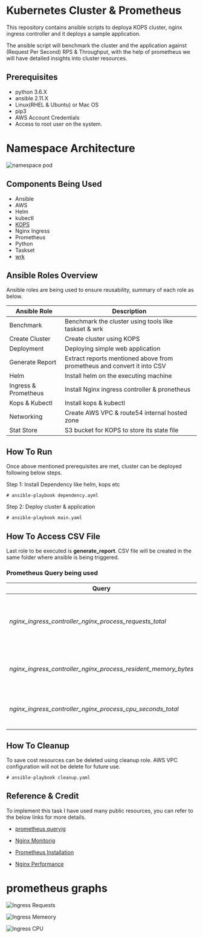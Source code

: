 # Kubernetes Cluster & Prometheus

This repository contains ansible scripts to deploya KOPS cluster, nginx ingress controller and it deploys a sample application. 

The ansible script will benchmark the cluster and the application against (Request Per Second) RPS & Throughput, with the help of prometheus we will have detailed insights into cluster resources. 


## Prerequisites

* python 3.6.X
* ansible 2.11.X
* Linux(RHEL & Ubuntu) or Mac OS
* pip3
* AWS Account Credentials
* Access to root user on the system. 

# Namespace Architecture

![namespace pod](/image/kops-ingress.png?raw=true "Title")

## Components Being Used

- Ansible
- AWS
- Helm
- kubectl
- [KOPS](https://kops.sigs.k8s.io/)
- Nginx Ingress
- Prometheus
- Python
- Taskset
- [wrk](https://github.com/wg/wrk)

## Ansible Roles Overview

Ansible roles are being used to ensure reusability, summary of each role as below.

|Ansible Role| Description|
|------------|------------|
|Benchmark| Benchmark the cluster using  tools like taskset & wrk|
|Create Cluster| Create cluster using KOPS|
|Deployment| Deploying simple web application|
|Generate Report| Extract reports mentioned above from prometheus and convert it into CSV|
|Helm| Install helm on the executing machine|
|Ingress & Prometheus |Install Nginx ingress controller & pronetheus |
|Kops & Kubectl|Install kops & kubectl |
|Networking| Create AWS VPC & route54 internal hosted zone|
|Stat Store| S3 bucket for KOPS to store its state file|



## How To Run

Once above mentioned prerequisites are met, cluster can be deployed following below steps.

Step 1: Install Dependency like helm, kops etc
```
# ansible-playbook dependency.ayml
```

Step 2: Deploy cluster & application
```
# ansible-playbook main.yaml
```

## How To Access CSV File

Last role to be executed is **generate_report**. CSV file will be created in the same folder where ansible is being triggered.

### Prometheus Query being used

|Query|Purpose|File Name|
|-----|-------|---------|
|*nginx_ingress_controller_nginx_process_requests_total*| Extract requests which is passing through ingress controller|**request.csv**|
|*nginx_ingress_controller_nginx_process_resident_memory_bytes*|Extract ingres controller memory usage|**memory.csv**|
|*nginx_ingress_controller_nginx_process_cpu_seconds_total*|Extract ingres controller CPU usage|**cpu.csv**|
  

## How To Cleanup

To save cost resources can be deleted using cleanup role. AWS VPC configuration will not be delete for future use.

```
# ansible-playbook cleanup.yaml 
```

## Reference & Credit

To implement this task I have used many public resources, you can refer to the below links for more details.


* [prometheus queryig](https://prometheus.io/docs/prometheus/latest/querying/examples)

* [Nginx Monitorig](https://kubernetes.github.io/ingress-nginx/user-guide/monitoring/)

* [Prometheus Installation](prometheus-and-grafana-installation-using-service-monitors)

* [Nginx Performance](https://www.nginx.com/blog/testing-the-performance-of-nginx-and-nginx-plus-web-servers/)


# prometheus graphs

![Ingress Requests](/image/ingress_requests.png?raw=true "Ingress Requests") 

![Ingress Memeory](/image/ingress_memory.png?raw=true "Ingress Memeory") 

![Ingress CPU](/image/ingress_CPU.png?raw=true "Ingress CPU") 